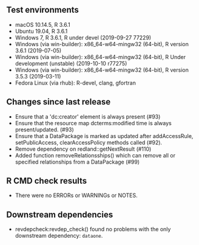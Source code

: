 ## Test environments

* macOS 10.14.5, R 3.6.1
* Ubuntu 19.04, R 3.6.1
* Windows 7, R 3.6.1, R under devel (2019-09-27 77229)
* Windows (via win-builder): x86_64-w64-mingw32 (64-bit), R version 3.6.1 (2019-07-05)
* Windows (via win-builder): x86_64-w64-mingw32 (64-bit), R Under development (unstable) (2019-10-10 r77275)
* Windows (via win-builder): x86_64-w64-mingw32 (64-bit), R version 3.5.3 (2019-03-11)
* Fedora Linux (via rhub):  R-devel, clang, gfortran

## Changes since last release

* Ensure that a 'dc:creator' element is always present (#93)
* Ensure that the resource map dcterms:modified time is always present/updated. (#93)
* Ensure that a DataPackage is marked as updated after addAccessRule, setPublicAccess, clearAccessPolicy methods called (#92).
* Remove dependency on redland::getNextResult (#110)
* Added function removeRelationsships() which can remove all or specified relationships from a DataPackage (#99)

## R CMD check results

* There were no ERRORs or WARNINGs or NOTES.
    
## Downstream dependencies

* revdepcheck:revdep_check() found no problems with the only downstream dependency: `dataone`.
